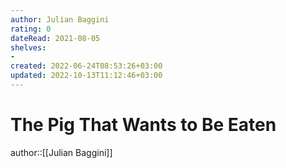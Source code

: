 ```yaml
---
author: Julian Baggini
rating: 0
dateRead: 2021-08-05
shelves: 
- 
created: 2022-06-24T08:53:26+03:00
updated: 2022-10-13T11:12:46+03:00
---
```

# The Pig That Wants to Be Eaten

author::[[Julian Baggini]]